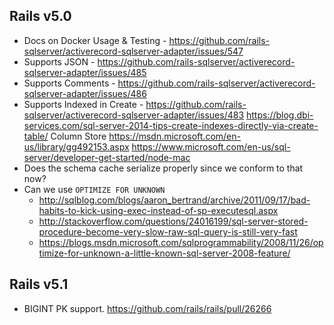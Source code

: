 
## Rails v5.0

* Docs on Docker Usage & Testing - https://github.com/rails-sqlserver/activerecord-sqlserver-adapter/issues/547
* Supports JSON - https://github.com/rails-sqlserver/activerecord-sqlserver-adapter/issues/485
* Supports Comments - https://github.com/rails-sqlserver/activerecord-sqlserver-adapter/issues/486
* Supports Indexed in Create - https://github.com/rails-sqlserver/activerecord-sqlserver-adapter/issues/483
  https://blog.dbi-services.com/sql-server-2014-tips-create-indexes-directly-via-create-table/
  Column Store https://msdn.microsoft.com/en-us/library/gg492153.aspx
  https://www.microsoft.com/en-us/sql-server/developer-get-started/node-mac
* Does the schema cache serialize properly since we conform to that now?
* Can we use `OPTIMIZE FOR UNKNOWN`
  - http://sqlblog.com/blogs/aaron_bertrand/archive/2011/09/17/bad-habits-to-kick-using-exec-instead-of-sp-executesql.aspx
  - http://stackoverflow.com/questions/24016199/sql-server-stored-procedure-become-very-slow-raw-sql-query-is-still-very-fast
  - https://blogs.msdn.microsoft.com/sqlprogrammability/2008/11/26/optimize-for-unknown-a-little-known-sql-server-2008-feature/


## Rails v5.1

* BIGINT PK support. https://github.com/rails/rails/pull/26266

